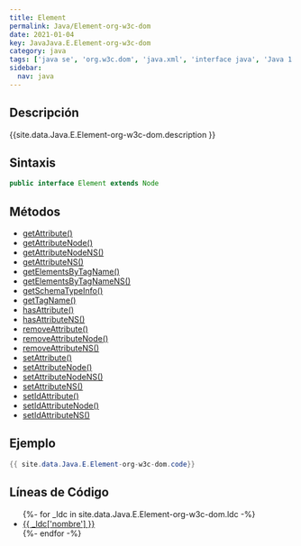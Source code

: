 ```yaml
---
title: Element
permalink: Java/Element-org-w3c-dom
date: 2021-01-04
key: JavaJava.E.Element-org-w3c-dom
category: java
tags: ['java se', 'org.w3c.dom', 'java.xml', 'interface java', 'Java 1.0']
sidebar: 
  nav: java
---
```


## Descripción
{{site.data.Java.E.Element-org-w3c-dom.description }}

## Sintaxis
~~~java
public interface Element extends Node
~~~

## Métodos
* [getAttribute()](/Java/Element-org-w3c-dom/getAttribute)
* [getAttributeNode()](/Java/Element-org-w3c-dom/getAttributeNode)
* [getAttributeNodeNS()](/Java/Element-org-w3c-dom/getAttributeNodeNS)
* [getAttributeNS()](/Java/Element-org-w3c-dom/getAttributeNS)
* [getElementsByTagName()](/Java/Element-org-w3c-dom/getElementsByTagName)
* [getElementsByTagNameNS()](/Java/Element-org-w3c-dom/getElementsByTagNameNS)
* [getSchemaTypeInfo()](/Java/Element-org-w3c-dom/getSchemaTypeInfo)
* [getTagName()](/Java/Element-org-w3c-dom/getTagName)
* [hasAttribute()](/Java/Element-org-w3c-dom/hasAttribute)
* [hasAttributeNS()](/Java/Element-org-w3c-dom/hasAttributeNS)
* [removeAttribute()](/Java/Element-org-w3c-dom/removeAttribute)
* [removeAttributeNode()](/Java/Element-org-w3c-dom/removeAttributeNode)
* [removeAttributeNS()](/Java/Element-org-w3c-dom/removeAttributeNS)
* [setAttribute()](/Java/Element-org-w3c-dom/setAttribute)
* [setAttributeNode()](/Java/Element-org-w3c-dom/setAttributeNode)
* [setAttributeNodeNS()](/Java/Element-org-w3c-dom/setAttributeNodeNS)
* [setAttributeNS()](/Java/Element-org-w3c-dom/setAttributeNS)
* [setIdAttribute()](/Java/Element-org-w3c-dom/setIdAttribute)
* [setIdAttributeNode()](/Java/Element-org-w3c-dom/setIdAttributeNode)
* [setIdAttributeNS()](/Java/Element-org-w3c-dom/setIdAttributeNS)

## Ejemplo
~~~java
{{ site.data.Java.E.Element-org-w3c-dom.code}}
~~~

## Líneas de Código
<ul>
{%- for _ldc in site.data.Java.E.Element-org-w3c-dom.ldc -%}
   <li>
       <a href="{{_ldc['url'] }}">{{ _ldc['nombre'] }}</a>
   </li>
{%- endfor -%}
</ul>
